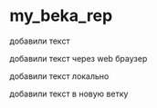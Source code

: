 ﻿# my_beka_rep

добавили текст

добавили текст через web браузер

добавили текст локально

добавили текст в новую ветку
